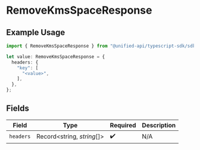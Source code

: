 # RemoveKmsSpaceResponse

## Example Usage

```typescript
import { RemoveKmsSpaceResponse } from "@unified-api/typescript-sdk/sdk/models/operations";

let value: RemoveKmsSpaceResponse = {
  headers: {
    "key": [
      "<value>",
    ],
  },
};
```

## Fields

| Field                      | Type                       | Required                   | Description                |
| -------------------------- | -------------------------- | -------------------------- | -------------------------- |
| `headers`                  | Record<string, *string*[]> | :heavy_check_mark:         | N/A                        |
